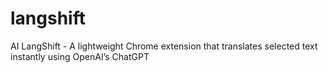 # langshift
AI LangShift - A lightweight Chrome extension that translates selected text instantly using OpenAI’s ChatGPT 
